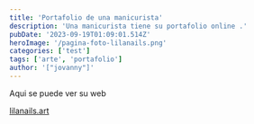 ```yaml
---
title: 'Portafolio de una manicurista'
description: 'Una manicurista tiene su portafolio online .'
pubDate: '2023-09-19T01:09:01.514Z'
heroImage: '/pagina-foto-lilanails.png'
categories: ['test']
tags: ['arte', 'portafolio']
author: '["jovanny"]'
---
```




Aqui se puede ver su web 

[lilanails.art](https://lilanails.art/)
